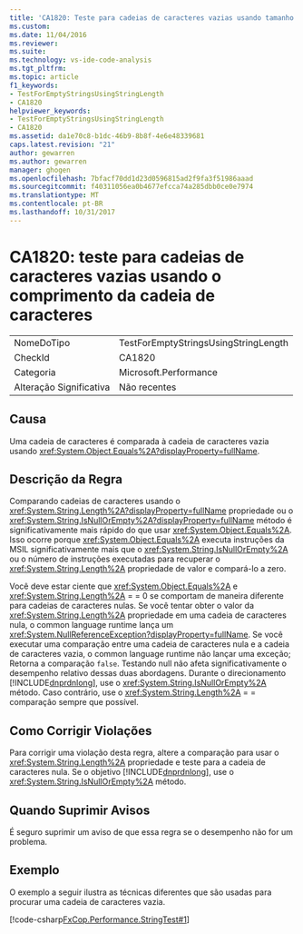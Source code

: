 ```yaml
---
title: 'CA1820: Teste para cadeias de caracteres vazias usando tamanho da cadeia de caracteres | Microsoft Docs'
ms.custom: 
ms.date: 11/04/2016
ms.reviewer: 
ms.suite: 
ms.technology: vs-ide-code-analysis
ms.tgt_pltfrm: 
ms.topic: article
f1_keywords:
- TestForEmptyStringsUsingStringLength
- CA1820
helpviewer_keywords:
- TestForEmptyStringsUsingStringLength
- CA1820
ms.assetid: da1e70c8-b1dc-46b9-8b8f-4e6e48339681
caps.latest.revision: "21"
author: gewarren
ms.author: gewarren
manager: ghogen
ms.openlocfilehash: 7bfacf70dd1d23d0596815ad2f9fa3f51986aaad
ms.sourcegitcommit: f40311056ea0b4677efcca74a285dbb0ce0e7974
ms.translationtype: MT
ms.contentlocale: pt-BR
ms.lasthandoff: 10/31/2017
---
```

# <a name="ca1820-test-for-empty-strings-using-string-length"></a>CA1820: teste para cadeias de caracteres vazias usando o comprimento da cadeia de caracteres
|||  
|-|-|  
|NomeDoTipo|TestForEmptyStringsUsingStringLength|  
|CheckId|CA1820|  
|Categoria|Microsoft.Performance|  
|Alteração Significativa|Não recentes|  
  
## <a name="cause"></a>Causa  
 Uma cadeia de caracteres é comparada à cadeia de caracteres vazia usando <xref:System.Object.Equals%2A?displayProperty=fullName>.  
  
## <a name="rule-description"></a>Descrição da Regra  
 Comparando cadeias de caracteres usando o <xref:System.String.Length%2A?displayProperty=fullName> propriedade ou o <xref:System.String.IsNullOrEmpty%2A?displayProperty=fullName> método é significativamente mais rápido do que usar <xref:System.Object.Equals%2A>. Isso ocorre porque <xref:System.Object.Equals%2A> executa instruções da MSIL significativamente mais que o <xref:System.String.IsNullOrEmpty%2A> ou o número de instruções executadas para recuperar o <xref:System.String.Length%2A> propriedade de valor e compará-lo a zero.  
  
 Você deve estar ciente que <xref:System.Object.Equals%2A> e <xref:System.String.Length%2A> = = 0 se comportam de maneira diferente para cadeias de caracteres nulas. Se você tentar obter o valor da <xref:System.String.Length%2A> propriedade em uma cadeia de caracteres nula, o common language runtime lança um <xref:System.NullReferenceException?displayProperty=fullName>. Se você executar uma comparação entre uma cadeia de caracteres nula e a cadeia de caracteres vazia, o common language runtime não lançar uma exceção; Retorna a comparação `false`. Testando null não afeta significativamente o desempenho relativo dessas duas abordagens. Durante o direcionamento [!INCLUDE[dnprdnlong](../code-quality/includes/dnprdnlong_md.md)], use o <xref:System.String.IsNullOrEmpty%2A> método. Caso contrário, use o <xref:System.String.Length%2A> = = comparação sempre que possível.  
  
## <a name="how-to-fix-violations"></a>Como Corrigir Violações  
 Para corrigir uma violação desta regra, altere a comparação para usar o <xref:System.String.Length%2A> propriedade e teste para a cadeia de caracteres nula. Se o objetivo [!INCLUDE[dnprdnlong](../code-quality/includes/dnprdnlong_md.md)], use o <xref:System.String.IsNullOrEmpty%2A> método.  
  
## <a name="when-to-suppress-warnings"></a>Quando Suprimir Avisos  
 É seguro suprimir um aviso de que essa regra se o desempenho não for um problema.  
  
## <a name="example"></a>Exemplo  
 O exemplo a seguir ilustra as técnicas diferentes que são usadas para procurar uma cadeia de caracteres vazia.  
  
 [!code-csharp[FxCop.Performance.StringTest#1](../code-quality/codesnippet/CSharp/ca1820-test-for-empty-strings-using-string-length_1.cs)]